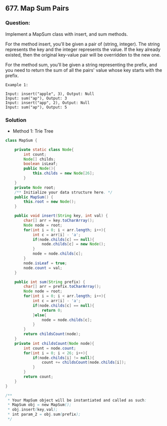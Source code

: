 ## 677. Map Sum Pairs

### Question:
Implement a MapSum class with insert, and sum methods.

For the method insert, you'll be given a pair of (string, integer). The string represents the key and the integer represents the value. If the key already existed, then the original key-value pair will be overridden to the new one.

For the method sum, you'll be given a string representing the prefix, and you need to return the sum of all the pairs' value whose key starts with the prefix.

```
Example 1:

Input: insert("apple", 3), Output: Null
Input: sum("ap"), Output: 3
Input: insert("app", 2), Output: Null
Input: sum("ap"), Output: 5
```

### Solution
* Method 1: Trie Tree

```Java
class MapSum {

    private static class Node{
        int count;
        Node[] childs;
        boolean isLeaf;
        public Node(){
            this.childs = new Node[26];
        }
    }
    private Node root;
    /** Initialize your data structure here. */
    public MapSum() {
        this.root = new Node();
    }

    public void insert(String key, int val) {
        char[] arr = key.toCharArray();
        Node node = root;
        for(int i = 0; i < arr.length; i++){
            int c = arr[i] - 'a';
            if(node.childs[c] == null){
                node.childs[c] = new Node();
            }
            node = node.childs[c];
        }
        node.isLeaf = true;
        node.count = val;
    }

    public int sum(String prefix) {
        char[] arr = prefix.toCharArray();
        Node node = root;
        for(int i = 0; i < arr.length; i++){
            int c = arr[i] - 'a';
            if(node.childs[c] == null){
                return 0;
            }else{
                node = node.childs[c];
            }
        }
        return childsCount(node);
    }
    private int childsCount(Node node){
        int count = node.count;
        for(int i = 0; i < 26; i++){
            if(node.childs[i] != null){
                count += childsCount(node.childs[i]);
            }
        }
        return count;
    }
}

/**
 * Your MapSum object will be instantiated and called as such:
 * MapSum obj = new MapSum();
 * obj.insert(key,val);
 * int param_2 = obj.sum(prefix);
 */
```
